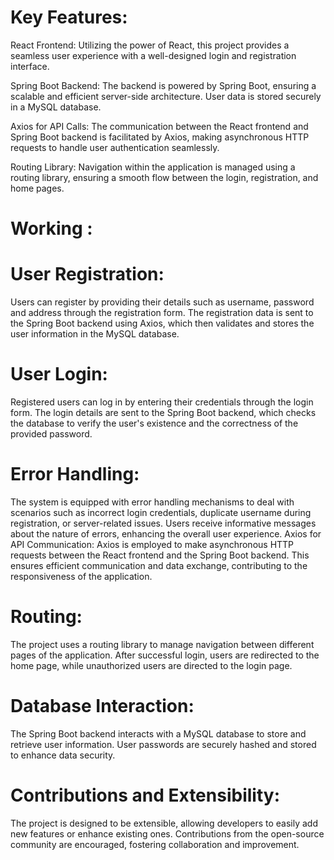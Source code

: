 # Key Features:
React Frontend: Utilizing the power of React, this project provides a seamless user experience with a well-designed login and registration interface.

Spring Boot Backend: The backend is powered by Spring Boot, ensuring a scalable and efficient server-side architecture. User data is stored securely in a MySQL database.

Axios for API Calls: The communication between the React frontend and Spring Boot backend is facilitated by Axios, making asynchronous HTTP requests to handle user authentication seamlessly.

Routing Library: Navigation within the application is managed using a routing library, ensuring a smooth flow between the login, registration, and home pages.

# Working :
   # User Registration:
Users can register by providing their details such as username, password and address through the registration form.
The registration data is sent to the Spring Boot backend using Axios, which then validates and stores the user information in the MySQL database.
   # User Login:
Registered users can log in by entering their credentials through the login form.
The login details are sent to the Spring Boot backend, which checks the database to verify the user's existence and the correctness of the provided password.
   # Error Handling:
The system is equipped with error handling mechanisms to deal with scenarios such as incorrect login credentials, duplicate username during registration, or server-related issues.
Users receive informative messages about the nature of errors, enhancing the overall user experience.
Axios for API Communication:
Axios is employed to make asynchronous HTTP requests between the React frontend and the Spring Boot backend.
This ensures efficient communication and data exchange, contributing to the responsiveness of the application.
   # Routing:
The project uses a routing library to manage navigation between different pages of the application.
After successful login, users are redirected to the home page, while unauthorized users are directed to the login page.
   # Database Interaction:
The Spring Boot backend interacts with a MySQL database to store and retrieve user information.
User passwords are securely hashed and stored to enhance data security.
   # Contributions and Extensibility:
The project is designed to be extensible, allowing developers to easily add new features or enhance existing ones.
Contributions from the open-source community are encouraged, fostering collaboration and improvement.
